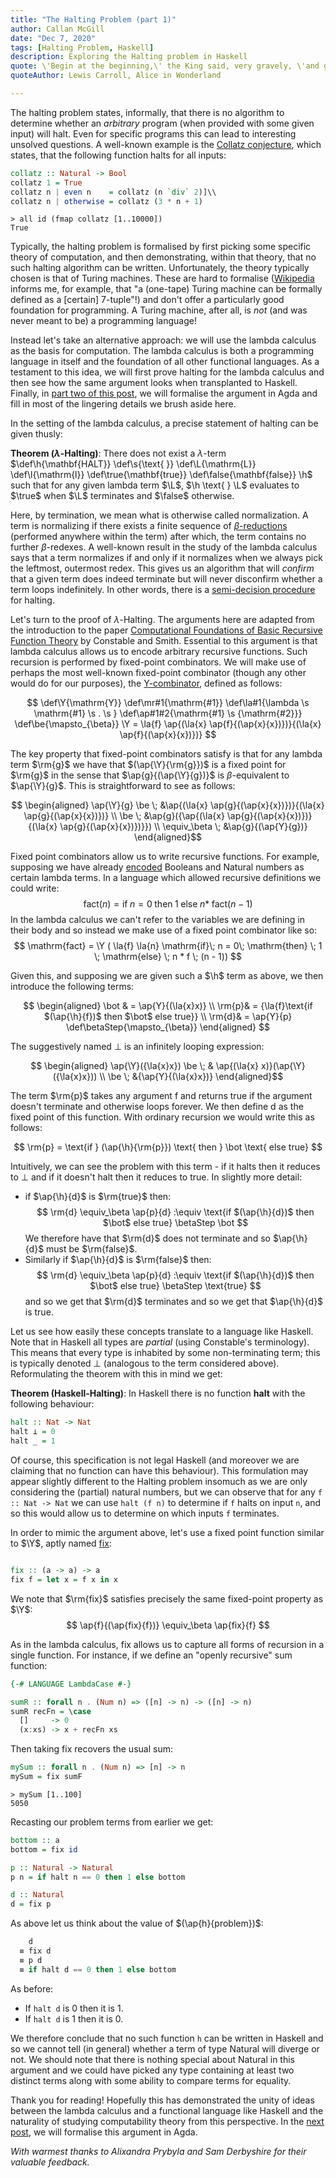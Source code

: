 ```yaml
---
title: "The Halting Problem (part 1)"
author: Callan McGill
date: "Dec 7, 2020"
tags: [Halting Problem, Haskell]
description: Exploring the Halting problem in Haskell
quote: \'Begin at the beginning,\' the King said, very gravely, \'and go on till you come to the end&#58; then stop.\'
quoteAuthor: Lewis Carroll, Alice in Wonderland

---
```


The halting problem states, informally, that there is no algorithm to determine whether an _arbitrary_ program (when provided with some given input) will halt.
Even for specific programs this can lead to interesting unsolved questions.
A well-known example is the
[Collatz conjecture](https://en.wikipedia.org/wiki/Collatz_conjecture), which states, that the
following function halts for all inputs:
```haskell
collatz :: Natural -> Bool
collatz 1 = True
collatz n | even n    = collatz (n `div` 2)]\\
collatz n | otherwise = collatz (3 * n + 1)
```
```terminal
> all id (fmap collatz [1..10000])
True
```

Typically, the halting problem is formalised by first picking some specific theory of computation,
and then demonstrating, within that theory, that no such halting algorithm can be written.
Unfortunately, the theory typically chosen is that of Turing machines. These are
hard to formalise ([Wikipedia](https://en.wikipedia.org/wiki/Turing_machine#Formal_definition)
informs me, for example, that "a (one-tape) Turing machine can be formally defined
as a [certain] 7-tuple"!)
and don't offer a particularly good foundation for programming. A Turing
machine, after all, is _not_ (and was never meant to be) a programming language!

Instead let's take an alternative approach: we will use the lambda calculus
as the basis for computation. The lambda calculus is both a programming language in itself
and the foundation of all other functional languages.
As a testament to this idea, we will first prove halting for the lambda calculus
and then see how the same argument looks when transplanted to Haskell.
Finally, in [part two of this post](https://boarders.github.io/posts/halting2.html), we will formalise
the argument in Agda and fill in most of the lingering details we brush aside here.

In the setting of the lambda calculus, a precise statement of halting can be given thusly:

**Theorem ($\lambda$-Halting)**: There does not exist a $\lambda$-term
$\def\h{\mathbf{HALT}} \def\s{\text{ }} \def\L{\mathrm{L}} \def\l{\mathrm{l}} \def\true{\mathbf{true}}
\def\false{\mathbf{false}} \h$ such that for any given lambda term
$\L$,  $\h \text{ } \L$ evaluates to $\true$ when $\L$ terminates and $\false$ otherwise.

Here, by termination, we mean what is otherwise called normalization. A term
is normalizing if there exists a finite sequence of
[$\beta$-reductions](https://en.wikipedia.org/wiki/Lambda_calculus#%CE%B2-reduction_2)
(performed anywhere within the term)
after which, the term contains no further $\beta$-redexes.
A well-known result in the study of the lambda calculus says that a term normalizes if
and only if it normalizes when we always pick the leftmost, outermost redex.
This gives us an algorithm that will _confirm_ that a given term does indeed terminate
but will never disconfirm whether a term loops indefinitely. In other words,
there is a
[semi-decision procedure](https://en.wikipedia.org/wiki/Decidability_(logic)#Semidecidability)
for halting.

Let's turn to the proof of $\lambda$-Halting. The arguments here are adapted from the introduction
to the paper
[Computational Foundations of Basic Recursive Function Theory](https://www.sciencedirect.com/science/article/pii/0304397593900858)
by Constable and Smith. Essential to this argument is that lambda calculus
allows us to encode arbitrary recursive functions.
Such recursion is performed by fixed-point combinators. We will make use of perhaps
the most well-known fixed-point combinator (though any other would do for our purposes), the
[$\mathrm{Y}$-combinator](https://en.wikipedia.org/wiki/Fixed-point_combinator#Y_combinator),
defined as follows:

$$
\def\Y{\mathrm{Y}}
\def\mr#1{\mathrm{#1}}
\def\la#1{\lambda \s \mathrm{#1} \s . \s }
\def\ap#1#2{\mathrm{#1} \s {\mathrm{#2}}}
\def\be{\mapsto_{\beta}}
\Y = \la{f} \ap{(\la{x} \ap{f}{(\ap{x}{x})})}{(\la{x} \ap{f}{(\ap{x}{x})})}
  $$

The key property that fixed-point combinators satisfy is that
for any lambda term $\rm{g}$ we have that $(\ap{\Y}{\rm{g}})$ is a fixed point for
$\rm{g}$ in the sense that $\ap{g}{(\ap{\Y}{g})}$ is $\beta$-equivalent to $\ap{\Y}{g}$.
This is straightforward to see as follows:

  $$
     \begin{aligned}
      \ap{\Y}{g} \be \; &\ap{(\la{x} \ap{g}{(\ap{x}{x})})}{(\la{x} \ap{g}{(\ap{x}{x})})} \\
                 \be \; &\ap{g}({\ap{(\la{x} \ap{g}{(\ap{x}{x})})}{(\la{x} \ap{g}{(\ap{x}{x})})}}) \\
        \equiv_\beta \; &\ap{g}{(\ap{Y}{g})}
    \end{aligned}$$

Fixed point combinators allow us to write recursive functions. For example, supposing we
have already [encoded](https://en.wikipedia.org/wiki/Church_encoding) Booleans and Natural numbers
as certain lambda terms. In a language which allowed recursive definitions we could write:
$$
  \mathrm{fact} (n) = \mathrm{if}\; n = 0\;
                        \mathrm{then} \; 1 \;
                        \mathrm{else} \; n * \;\mathrm{fact} (n - 1)
$$
In the lambda calculus we can't refer to the variables we are defining in their body and so
instead we make use of a fixed point combinator like so:
$$
  \mathrm{fact} = \Y ( \la{f} \la{n} \mathrm{if}\; n = 0\;
                        \mathrm{then} \; 1 \;
                        \mathrm{else} \; n * f \; (n - 1))
$$

Given this, and supposing we are given such a $\h$ term as above, we then introduce the
following terms:

  $$
     \begin{aligned}
        \bot  & = \ap{Y}{(\la{x}x)} \\
        \rm{p}& = {\la{f}\text{if $(\ap{\h}{f})$ then $\bot$ else true}} \\
        \rm{d}& = \ap{Y}{p}
  \def\betaStep{\mapsto_{\beta}}
      \end{aligned}  $$

The suggestively named $\bot$ is an infinitely looping expression:

  $$
     \begin{aligned}
      \ap{\Y}({\la{x}x}) \be \;
        &  \ap{(\la{x} x)}(\ap{\Y}({\la{x}x})) \\
        \be \; &{\ap{Y}{(\la{x}x})}
    \end{aligned}$$

The term $\rm{p}$ takes any argument $\mathrm{f}$ and returns true
if the argument doesn't terminate and otherwise loops forever.
We then define $\mathrm{d}$ as the fixed point of this function.
With ordinary recursion we would write this as follows:

$$
  \rm{p} = \text{if } (\ap{\h}{\rm{p}}) \text{ then } \bot \text{ else  true}
$$

Intuitively, we can see the problem with this term - if it halts then it reduces to
$\bot$ and if it doesn't halt then it reduces to $\mathrm{true}$.
In slightly more detail:

  - if $\ap{\h}{d}$ is $\rm{true}$ then:
      $$
     \rm{d} \equiv_\beta \ap{p}{d} :\equiv
       \text{if $(\ap{\h}{d})$ then $\bot$ else true} \betaStep \bot
     $$
    We therefore have that $\rm{d}$ does not terminate and so $\ap{\h}{d}$ must be $\rm{false}$.
  - Similarly if $\ap{\h}{d}$ is $\rm{false}$ then:
      $$
     \rm{d} \equiv_\beta \ap{p}{d} :\equiv
       \text{if $(\ap{\h}{d})$ then $\bot$ else true} \betaStep \text{true}
      $$
      and so we get that $\rm{d}$ terminates and so we get that $\ap{\h}{d}$ is true.


Let us see how easily these concepts translate to a language like Haskell.
Note that in Haskell all types are _partial_ (using Constable's terminology).
This means that every type is inhabited by some
non-terminating term; this is typically denoted $\bot$ (analogous to the term considered above).
Reformulating the theorem with this in mind we get:

**Theorem (Haskell-Halting)**: In Haskell there is no function $\mathbf{halt}$ with the following behaviour:
```haskell
halt :: Nat -> Nat
halt ⊥ = 0
halt _ = 1
```

Of course, this specification is not legal Haskell (and moreover we are claiming that no function
can have this behaviour). This formulation may appear slightly different
to the Halting problem insomuch as we are only considering the (partial) natural numbers, but
we can observe that for any `f :: Nat -> Nat` we can use
`halt (f n)` to determine if `f` halts on input `n`, and so this would
allow us to determine on which inputs `f` terminates.

In order to mimic the argument above, let's use a fixed point function similar to $\Y$, aptly named
[$\mathrm{fix}$](https://hackage.haskell.org/package/base-4.14.0.0/docs/Data-Function.html#v:fix):
```haskell

fix :: (a -> a) -> a
fix f = let x = f x in x
```


We note that $\rm{fix}$ satisfies precisely the same fixed-point property as $\Y$:
$$
  \ap{f}{(\ap{fix}{f})} \equiv_\beta \ap{fix}{f}
  $$

As in the lambda calculus, $\mathrm{fix}$ allows us to capture all forms of recursion in a
single function. For instance, if we define an "openly recursive" sum function:
```haskell
{-# LANGUAGE LambdaCase #-}

sumR :: forall n . (Num n) => ([n] -> n) -> ([n] -> n)
sumR recFn = \case
  []     -> 0
  (x:xs) -> x + recFn xs
```
Then taking $\mathrm{fix}$ recovers the usual sum:
```haskell
mySum :: forall n . (Num n) => [n] -> n
mySum = fix sumF
```
```shell
> mySum [1..100]
5050
```

Recasting our problem terms from earlier we get:

```haskell
bottom :: a
bottom = fix id

p :: Natural -> Natural
p n = if halt n == 0 then 1 else bottom

d :: Natural
d = fix p
```

As above let us think about the value of $(\ap{h}{problem})$:
```haskell
    d
  ≡ fix d
  ≡ p d
  ≡ if halt d == 0 then 1 else bottom
```

As before:

  - If `halt d` is $0$ then it is 1.
  - If `halt d` is $1$ then it is 0.


We therefore conclude that no such function `h` can be written in Haskell and so we cannot tell
(in general) whether a term of type $\mathrm{Natural}$ will diverge or not. We should note that
there is nothing
special about $\mathrm{Natural}$ in this argument and we could have picked any type containing at
least two distinct terms along with some ability to compare terms for equality.

Thank you for reading! Hopefully this has demonstrated the unity of ideas between the lambda calculus and a functional language like
Haskell and the naturality of studying computability theory from this perspective. In the [next post](https://boarders.github.io/posts/halting2.html), we will formalise this argument in Agda.


<i>With warmest thanks to Alixandra Prybyla and Sam Derbyshire for their valuable feedback.</i>
